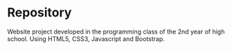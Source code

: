 # Repository
Website project developed in the programming class of the 2nd year of high school. Using HTML5, CSS3, Javascript and Bootstrap.
